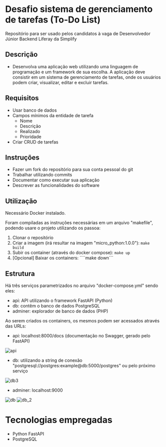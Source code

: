 # Desafio sistema de gerenciamento de tarefas (To-Do List)
Repositório para ser usado pelos candidatos à vaga de Desenvolvedor Júnior Backend Liferay da Simplify

## Descrição
- Desenvolva uma aplicação web utilizando uma linguagem de programação e um framework de sua escolha. A aplicação deve consistir em um sistema de gerenciamento de tarefas, onde os usuários podem criar, visualizar, editar e excluir tarefas.

## Requisitos
- Usar banco de dados
- Campos mínimos da entidade de tarefa
    - Nome
    - Descrição
    - Realizado
    - Prioridade
- Criar CRUD de tarefas

## Instruções
- Fazer um fork do repositório para sua conta pessoal do git
- Trabalhar utilizando commits
- Documentar como executar sua aplicação
- Descrever as funcionalidades do software

## Utilização
Necessário Docker instalado.

Foram compiladas as instruções necessárias em um arquivo "makefile", podendo usare o projeto utilizando os passoa:
1. Clonar o repositório
2. Criar a imagem (irá resultar na imagem "micro_python:1.0.0"): ```make build ```
3. Subir os container (através do docker compose): ```make up```
4. [Opcional] Baixar os containers: ````make down```

## Estrutura
Há três serviços parametrizados no arquivo "docker-compose.yml" sendo eles:
- api: API utilizando o framework FastAPI (Python)
- db: contêm o banco de dados PostgreSQL
- adminer: explorador de banco de dados (PHP) 

Ao serem criados os containers, os mesmos podem ser acessados através das URLs:
- api: localhost:8000/docs (documentação no Swagger, gerado pelo FastAPI)

![api](https://github.com/digitalesch/desafio-junior-backend-simplify/assets/3438852/4d6ff5b9-6c54-42a0-8ef7-525869f2da9a)

- db: utilizando a string de conexão "postgresql://postgres:example@db:5000/postgres" ou pelo próximo serviço

![db3](https://github.com/digitalesch/desafio-junior-backend-simplify/assets/3438852/7e9c01b2-fe34-4bfb-a26b-fa225516e522)

- adminer: localhost:9000

![db](https://github.com/digitalesch/desafio-junior-backend-simplify/assets/3438852/98f80f4f-d72e-4f91-bb7e-756eb3157fa5)
![db_2](https://github.com/digitalesch/desafio-junior-backend-simplify/assets/3438852/0c5231fa-a092-4619-afea-b054e50e380f)

# Tecnologias empregadas
- Python FastAPI
- PostgreSQL
